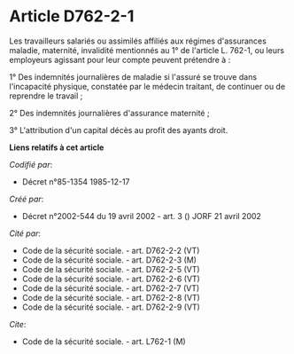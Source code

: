 # Article D762-2-1

Les travailleurs salariés ou assimilés affiliés aux régimes d'assurances maladie, maternité, invalidité mentionnés au 1° de
l'article L. 762-1, ou leurs employeurs agissant pour leur compte peuvent prétendre à :

1° Des indemnités journalières de maladie si l'assuré se trouve dans l'incapacité physique, constatée par le médecin
traitant, de continuer ou de reprendre le travail ;

2° Des indemnités journalières d'assurance maternité ;

3° L'attribution d'un capital décès au profit des ayants droit.

**Liens relatifs à cet article**

_Codifié par_:

  - Décret n°85-1354 1985-12-17

_Créé par_:

  - Décret n°2002-544 du 19 avril 2002 - art. 3 () JORF 21 avril 2002

_Cité par_:

  - Code de la sécurité sociale. - art. D762-2-2 (VT)
  - Code de la sécurité sociale. - art. D762-2-3 (M)
  - Code de la sécurité sociale. - art. D762-2-5 (VT)
  - Code de la sécurité sociale. - art. D762-2-6 (VT)
  - Code de la sécurité sociale. - art. D762-2-7 (VT)
  - Code de la sécurité sociale. - art. D762-2-8 (VT)
  - Code de la sécurité sociale. - art. D762-2-9 (VT)

_Cite_:

  - Code de la sécurité sociale. - art. L762-1 (M)
